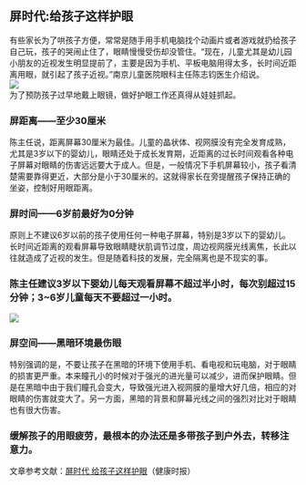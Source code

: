 ## 屏时代:给孩子这样护眼  
有些家长为了哄孩子方便，常常是随手用手机电脑找个动画片或者游戏就扔给孩子自己玩，孩子的哭闹止住了，眼睛慢慢受伤却没管住。“现在，儿童尤其是幼儿园小朋友的近视发生明显提前了，主要是因为手机、平板电脑用得太多，长时间近距离用眼，就引起了孩子近视。”南京儿童医院眼科主任陈志钧医生介绍说。  
![](http://cdncms.v-keep.cn/wp-content/uploads/2019/09/timgvz.jpg)  
为了预防孩子过早地戴上眼镜，做好护眼工作还真得从娃娃抓起。  
### 屏距离——至少30厘米   
陈主任说，距离屏幕30厘米为最佳。儿童的晶状体、视网膜没有完全发育成熟，尤其是3岁以下的婴幼儿，眼睛还处于成长发育期，近距离的过长时间观看各种电子屏幕对眼睛的伤害远远要大于成人。但是，一般情况下手机屏幕较小，孩子看清楚需要靠得更近，大部分是小于30厘米的。这就得家长在旁提醒孩子保持正确的坐姿，控制好用眼距离。  
### 屏时间——6岁前最好为0分钟   
原则上不建议6岁以前的孩子使用任何一种电子屏幕，特别是3岁以下的婴幼儿。长时间近距离的观看屏幕导致眼睛睫状肌调节过度，周边视网膜光线离焦，长此以往就造成了近视的发生。但是随着科技的发展，完全隔离也是不现实的事。  
### 陈主任建议3岁以下婴幼儿每天观看屏幕不超过半小时，每次别超过15分钟；3~6岁儿童每天不要超过一小时。  
![](http://cdncms.v-keep.cn/wp-content/uploads/2019/09/2a062bc05c05476082a03b61d8ce0933.gif)  
### 屏空间——黑暗环境最伤眼   
特别强调的是，不要让孩子在黑暗的环境下使用手机、看电视和玩电脑，对于眼睛的损害更严重。本来瞳孔小的时候对于强光的进光量可以减少，进而保护眼睛。但是在黑暗中由于我们瞳孔会变大，导致强光进入视网膜的量增大好几倍，相应的对眼睛的伤害就变大了。另一方面，黑暗的背景和屏幕光线之间的强烈对比对于眼睛也有很大伤害。  
### 缓解孩子的用眼疲劳，最根本的办法还是多带孩子到户外去，转移注意力。   
文章参考文献：<a href="http://www.jksb.com.cn/html/2016/newspaper_0226/96543.html">屏时代 给孩子这样护眼</a>（健康时报）  
